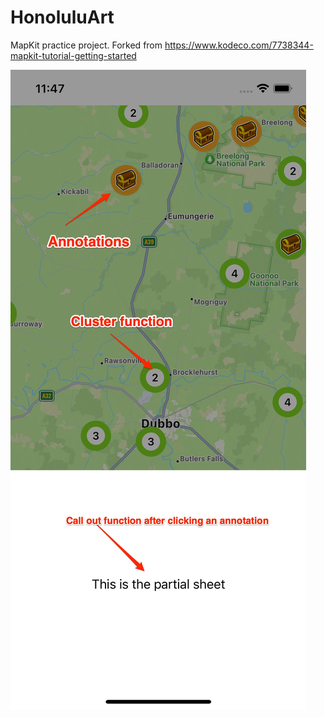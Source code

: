 # HonoluluArt
MapKit practice project. Forked from https://www.kodeco.com/7738344-mapkit-tutorial-getting-started

![demo](./demo.jpg)
